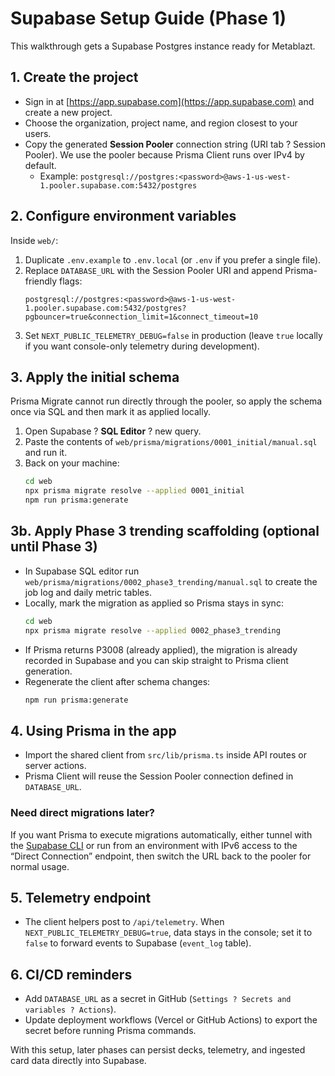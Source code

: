 ﻿# Supabase Setup Guide (Phase 1)

This walkthrough gets a Supabase Postgres instance ready for Metablazt.

## 1. Create the project
- Sign in at [https://app.supabase.com](https://app.supabase.com) and create a new project.
- Choose the organization, project name, and region closest to your users.
- Copy the generated **Session Pooler** connection string (URI tab ? Session Pooler). We use the pooler because Prisma Client runs over IPv4 by default.
  - Example: `postgresql://postgres:<password>@aws-1-us-west-1.pooler.supabase.com:5432/postgres`

## 2. Configure environment variables
Inside `web/`:

1. Duplicate `.env.example` to `.env.local` (or `.env` if you prefer a single file).
2. Replace `DATABASE_URL` with the Session Pooler URI and append Prisma-friendly flags:
   ```
   postgresql://postgres:<password>@aws-1-us-west-1.pooler.supabase.com:5432/postgres?pgbouncer=true&connection_limit=1&connect_timeout=10
   ```
3. Set `NEXT_PUBLIC_TELEMETRY_DEBUG=false` in production (leave `true` locally if you want console-only telemetry during development).

## 3. Apply the initial schema
Prisma Migrate cannot run directly through the pooler, so apply the schema once via SQL and then mark it as applied locally.

1. Open Supabase ? **SQL Editor** ? new query.
2. Paste the contents of `web/prisma/migrations/0001_initial/manual.sql` and run it.
3. Back on your machine:
   ```bash
   cd web
   npx prisma migrate resolve --applied 0001_initial
   npm run prisma:generate
   ```

## 3b. Apply Phase 3 trending scaffolding (optional until Phase 3)
- In Supabase SQL editor run `web/prisma/migrations/0002_phase3_trending/manual.sql` to create the job log and daily metric tables.
- Locally, mark the migration as applied so Prisma stays in sync:
  ```bash
  cd web
  npx prisma migrate resolve --applied 0002_phase3_trending
  ```
- If Prisma returns P3008 (already applied), the migration is already recorded in Supabase and you can skip straight to Prisma client generation.
- Regenerate the client after schema changes:
  ```bash
  npm run prisma:generate
  ```
## 4. Using Prisma in the app
- Import the shared client from `src/lib/prisma.ts` inside API routes or server actions.
- Prisma Client will reuse the Session Pooler connection defined in `DATABASE_URL`.

### Need direct migrations later?
If you want Prisma to execute migrations automatically, either tunnel with the [Supabase CLI](https://supabase.com/docs/guides/cli/local-development#database-connect) or run from an environment with IPv6 access to the “Direct Connection” endpoint, then switch the URL back to the pooler for normal usage.

## 5. Telemetry endpoint
- The client helpers post to `/api/telemetry`. When `NEXT_PUBLIC_TELEMETRY_DEBUG=true`, data stays in the console; set it to `false` to forward events to Supabase (`event_log` table).

## 6. CI/CD reminders
- Add `DATABASE_URL` as a secret in GitHub (`Settings ? Secrets and variables ? Actions`).
- Update deployment workflows (Vercel or GitHub Actions) to export the secret before running Prisma commands.

With this setup, later phases can persist decks, telemetry, and ingested card data directly into Supabase.





